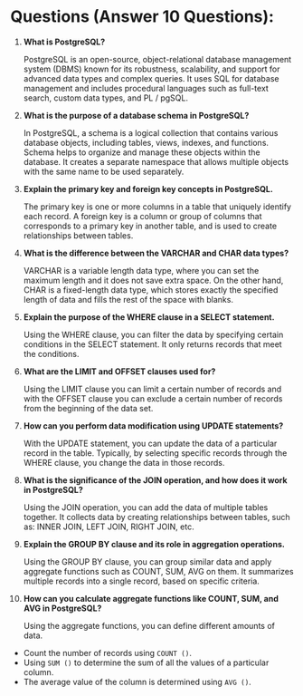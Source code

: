 # Questions (Answer 10 Questions):

1. **What is PostgreSQL?**

   PostgreSQL is an open-source, object-relational database management system (DBMS) known for its robustness, scalability, and support for advanced data types and complex queries. It uses SQL for database management and includes procedural languages such as full-text search, custom data types, and PL / pgSQL.

2. **What is the purpose of a database schema in PostgreSQL?**

   In PostgreSQL, a schema is a logical collection that contains various database objects, including tables, views, indexes, and functions. Schema helps to organize and manage these objects within the database. It creates a separate namespace that allows multiple objects with the same name to be used separately.

3. **Explain the primary key and foreign key concepts in PostgreSQL.**

   The primary key is one or more columns in a table that uniquely identify each record. A foreign key is a column or group of columns that corresponds to a primary key in another table, and is used to create relationships between tables.

4. **What is the difference between the VARCHAR and CHAR data types?**

   VARCHAR is a variable length data type, where you can set the maximum length and it does not save extra space. On the other hand, CHAR is a fixed-length data type, which stores exactly the specified length of data and fills the rest of the space with blanks.

5. **Explain the purpose of the WHERE clause in a SELECT statement.**

   Using the WHERE clause, you can filter the data by specifying certain conditions in the SELECT statement. It only returns records that meet the conditions.

6. **What are the LIMIT and OFFSET clauses used for?**

   Using the LIMIT clause you can limit a certain number of records and with the OFFSET clause you can exclude a certain number of records from the beginning of the data set.

7. **How can you perform data modification using UPDATE statements?**

   With the UPDATE statement, you can update the data of a particular record in the table. Typically, by selecting specific records through the WHERE clause, you change the data in those records.

8. **What is the significance of the JOIN operation, and how does it work in PostgreSQL?**

   Using the JOIN operation, you can add the data of multiple tables together. It collects data by creating relationships between tables, such as: INNER JOIN, LEFT JOIN, RIGHT JOIN, etc.

9. **Explain the GROUP BY clause and its role in aggregation operations.**

   Using the GROUP BY clause, you can group similar data and apply aggregate functions such as COUNT, SUM, AVG on them. It summarizes multiple records into a single record, based on specific criteria.

10. **How can you calculate aggregate functions like COUNT, SUM, and AVG in PostgreSQL?**

    Using the aggregate functions, you can define different amounts of data.

- Count the number of records using `COUNT ()`.
- Using `SUM ()` to determine the sum of all the values of a particular column.
- The average value of the column is determined using `AVG ()`.
